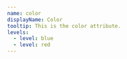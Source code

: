 ```yaml
---
name: color
displayName: Color
tooltip: This is the color attribute.
levels:
  - level: blue
  - level: red
---
```

